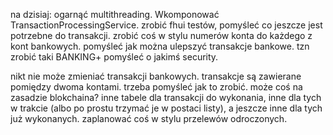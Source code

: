 na dzisiaj:
ogarnąć multithreading. Wkomponować TransactionProcessingService.
zrobić fhui testów, pomyśleć co jeszcze jest potrzebne do transakcji.
zrobić coś w stylu numerów konta do każdego z kont bankowych.
pomyśleć jak można ulepszyć transakcje bankowe. tzn zrobić taki BANKING+
pomyśleć o jakimś security.

nikt nie może zmieniać transakcji bankowych.
transakcje są zawierane pomiędzy dwoma kontami. trzeba pomyśleć jak to zrobić. może coś na zasadzie blokchaina?
inne tabele dla transakcji do wykonania, inne dla tych w trakcie (albo po prostu trzymać je w postaci listy), a jeszcze inne dla tych już wykonanych.
zaplanować coś w stylu przelewów odroczonych.